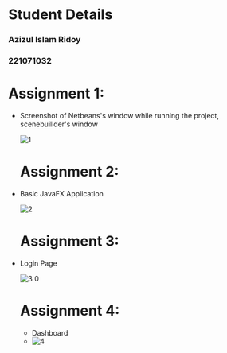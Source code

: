 # Student Details

### Azizul Islam Ridoy
### 221071032

# Assignment 1:
- Screenshot of Netbeans's window while running the project, scenebuillder's window
  
  ![1](https://github.com/user-attachments/assets/2e4a1029-0221-4ad3-a0e2-c007139fde60)

  # Assignment 2:
- Basic JavaFX Application
  
  ![2](https://github.com/user-attachments/assets/e313bac5-9911-4851-8f23-a45074ee7032)

  # Assignment 3:
- Login Page
  
  ![3 0](https://github.com/user-attachments/assets/9250ed3d-ea3d-47ca-8dbf-3fa64d886cfc)


  # Assignment 4:
  - Dashboard
  - 
    ![4](https://github.com/user-attachments/assets/9f570441-246e-4a53-b69c-ea9af771d291)
